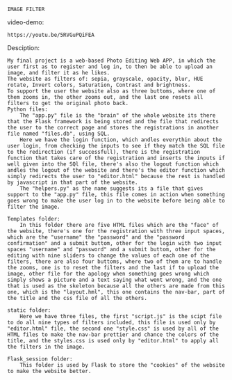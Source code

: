    IMAGE FILTER

video-demo:

    https://youtu.be/5RVGuPQiFEA

Desciption:

    My final project is a web-based Photo Editing Web APP, in which the user first as to register and log in, to then be able to upload an image, and filter it as he likes.
    The website as filters of: sepia, grayscale, opacity, blur, HUE rotate, Invert colors, Saturation, Contrast and brightness.
    To support the user the website also as three buttoms, where one of them zooms in, the other zooms out, and the last one resets all filters to get the original photo back.
    Python files:
        The "app.py" file is the "brain" of the whole website its there that the Flask framework is being stored and the file that redirects the user to the correct page and stores the registrations in another file named "files.db", using SQL.
        Here we have the login function, which andles everythin about the user login, from checking the inputs to see if they match the SQL file to the redirection (if successfull), there is the registration function that takes care of the registration and inserts the inputs if well given into the SQl file, there's also the logout function which andles the logout of the website and there's the editor function which simply redirects the user to "editor.html" because the rest is handled by javascript in that part of the website.
        The "helpers.py" as the name suggests its a file that gives support to the "app.py" file, this file comes in action when something goes wrong to make the user log in to the website before being able to filter the image.

    Templates folder:
        In this folder there are five HTML files which are the "face" of the website, there's one for the registration with three input spaces, which are the "username" the "password" and the "password confirmation" and a submit buttom, other for the login with two input spaces "username" and "password" and a submit buttom, other for the editing with nine sliders to change the values of each one of the filters, there are also four buttoms, where two of them are to handle the zooms, one is to reset the filters and the last if to upload the image, other file for the apology when something goes wrong which simply shows a picture and a text saying what went wrong, and the one that is used as the skeleton because all the others are made from this one, which is the "layout.hml", this one contains the nav-bar, part of the title and the css file of all the others.

    static folder:
        Here we have three files, the first "script.js" is the scipt file to do all nine types of filters included, this file is used only by "editor.html" file, the second one "style.css" is used by all of the HTML files to make the nav-bar prettier and chance the colors of the title, and the styles.css is used only by "editor.html" to apply all the filters in the image.

    Flask_session folder:
        This folder is used by Flask to store the "cookies" of the website to make the website better.